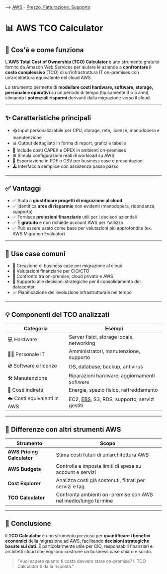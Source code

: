 --> [AWS](00-Intro/AWS.md)  -  [Prezzo, Fatturazione, Supporto](10-Prezzo-Fatturazione-Supporto/Prezzo-Fatturazione-Supporto.md)
# 📊 AWS TCO Calculator

## 📘 Cos'è e come funziona

L’**AWS Total Cost of Ownership (TCO) Calculator** è uno strumento gratuito fornito da Amazon Web Services per aiutare le aziende a **confrontare il costo complessivo** (TCO) di un’infrastruttura IT on-premises con un’architettura equivalente nel cloud AWS.

Lo strumento permette di **modellare costi hardware, software, storage, personale e operativi** su un periodo di tempo (tipicamente 3 o 5 anni), stimando i **potenziali risparmi** derivanti dalla migrazione verso il cloud.

---

## ✨ Caratteristiche principali

- 📥 Input personalizzabile per CPU, storage, rete, licenze, manodopera e manutenzione
- 📊 Output dettagliato in forma di report, grafici e tabelle
- 🧾 Include costi CAPEX e OPEX in ambienti on-premises
- ⚙️ Simula configurazioni reali di workload su AWS
- 📄 Esportazione in PDF o CSV per business case e presentazioni
- 🕹️ Interfaccia semplice con assistenza passo passo

---

## ✅ Vantaggi

- ✅ Aiuta a **giustificare progetti di migrazione al cloud**
- ✅ Identifica **aree di risparmio** non evidenti (manodopera, ridondanza, supporto)
- ✅ Fornisce **proiezioni finanziarie** utili per i decisori aziendali
- ✅ È **gratuito** e non richiede account AWS per l’utilizzo
- ✅ Può essere usato come base per valutazioni più approfondite (ex. AWS Migration Evaluator)

---

## 🚀 Use case comuni

- 🧾 Creazione di business case per migrazione al cloud
- 💼 Valutazioni finanziarie per CIO/CTO
- 🔄 Confronto tra on-premise, cloud privato e AWS
- 🧠 Supporto alle decisioni strategiche per il consolidamento del datacenter
- 📈 Pianificazione dell’evoluzione infrastrutturale nel tempo

---

## 💡 Componenti del TCO analizzati

| Categoria                     | Esempi |
|------------------------------|--------|
| 💻 Hardware                  | Server fisici, storage locale, networking |
| 🧑‍💼 Personale IT            | Amministratori, manutenzione, supporto |
| 💿 Software e licenze       | OS, database, backup, antivirus |
| 🛠️ Manutenzione             | Riparazioni hardware, aggiornamenti software |
| 🔌 Costi indiretti           | Energia, spazio fisico, raffreddamento |
| ☁️ Costi equivalenti in AWS | EC2, [EBS](02-Storage-services/Amazon-EBS.md), S3, RDS, supporto, servizi gestiti |

---

## 🔄 Differenze con altri strumenti AWS

| Strumento | Scopo |
|-----------|-------|
| **AWS Pricing Calculator** | Stima costi futuri di un’architettura AWS |
| **AWS Budgets** | Controlla e imposta limiti di spesa su account e servizi |
| **Cost Explorer** | Analizza costi già sostenuti, filtrati per servizi e tag |
| **TCO Calculator** | Confronta ambienti on-premise con AWS nel medio/lungo termine |

---

## 📌 Conclusione

Il **TCO Calculator** è uno strumento prezioso per **quantificare i benefici economici** della migrazione ad AWS, facilitando **decisioni strategiche basate sui dati**. È particolarmente utile per CIO, responsabili finanziari e architetti cloud che vogliono costruire un business case chiaro e solido.

> “Vuoi sapere quanto ti costa davvero stare on-premise? Il TCO Calculator ti dà la risposta.”

